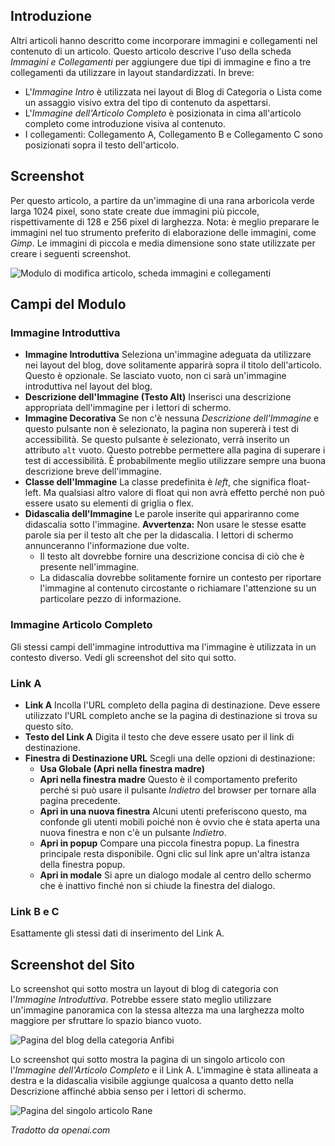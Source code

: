 <!-- Filename: Article_Images_and_Links / Display title: Articolo: Modifica - Immagini e Collegamenti  -->

## Introduzione

Altri articoli hanno descritto come incorporare immagini e collegamenti nel contenuto di un articolo. Questo articolo descrive l'uso della scheda *Immagini e Collegamenti* per aggiungere due tipi di immagine e fino a tre collegamenti da utilizzare in layout standardizzati. In breve:

- L'*Immagine Intro* è utilizzata nei layout di Blog di Categoria o Lista come un assaggio visivo extra del tipo di contenuto da aspettarsi.
- L'*Immagine dell'Articolo Completo* è posizionata in cima all'articolo completo come introduzione visiva al contenuto.
- I collegamenti: Collegamento A, Collegamento B e Collegamento C sono posizionati sopra il testo dell'articolo.

## Screenshot

Per questo articolo, a partire da un'immagine di una rana arboricola verde larga 1024 pixel, sono state create due immagini più piccole, rispettivamente di 128 e 256 pixel di larghezza. Nota: è meglio preparare le immagini nel tuo strumento preferito di elaborazione delle immagini, come *Gimp*. Le immagini di piccola e media dimensione sono state utilizzate per creare i seguenti screenshot.

![Modulo di modifica articolo, scheda immagini e collegamenti](../../../en/images/articles/articles-edit-images-and-links-tab.png)

## Campi del Modulo

### Immagine Introduttiva

- **Immagine Introduttiva** Seleziona un'immagine adeguata da utilizzare nei layout del blog, dove solitamente apparirà sopra il titolo dell'articolo. Questo è opzionale. Se lasciato vuoto, non ci sarà un'immagine introduttiva nel layout del blog.
- **Descrizione dell'Immagine (Testo Alt)** Inserisci una descrizione appropriata dell'immagine per i lettori di schermo. 
- **Immagine Decorativa** Se non c'è nessuna *Descrizione dell'Immagine* e questo pulsante non è selezionato, la pagina non supererà i test di accessibilità. Se questo pulsante è selezionato, verrà inserito un attributo `alt` vuoto. Questo potrebbe permettere alla pagina di superare i test di accessibilità. È probabilmente meglio utilizzare sempre una buona descrizione breve dell'immagine.
- **Classe dell'Immagine** La classe predefinita è *left*, che significa float-left. Ma qualsiasi altro valore di float qui non avrà effetto perché non può essere usato su elementi di griglia o flex.
- **Didascalia dell'Immagine** Le parole inserite qui appariranno come didascalia sotto l'immagine. **Avvertenza:** Non usare le stesse esatte parole sia per il testo alt che per la didascalia. I lettori di schermo annunceranno l'informazione due volte.
    - Il testo alt dovrebbe fornire una descrizione concisa di ciò che è presente nell'immagine.
    - La didascalia dovrebbe solitamente fornire un contesto per riportare l'immagine al contenuto circostante o richiamare l'attenzione su un particolare pezzo di informazione.

### Immagine Articolo Completo

Gli stessi campi dell'immagine introduttiva ma l'immagine è utilizzata in un contesto diverso. Vedi gli screenshot del sito qui sotto.

### Link A

- **Link A** Incolla l'URL completo della pagina di destinazione. Deve essere utilizzato l'URL completo anche se la pagina di destinazione si trova su questo sito.
- **Testo del Link A** Digita il testo che deve essere usato per il link di destinazione.
- **Finestra di Destinazione URL** Scegli una delle opzioni di destinazione:
  - **Usa Globale (Apri nella finestra madre)**
  - **Apri nella finestra madre** Questo è il comportamento preferito perché si può usare il pulsante *Indietro* del browser per tornare alla pagina precedente.
  - **Apri in una nuova finestra** Alcuni utenti preferiscono questo, ma confonde gli utenti mobili poiché non è ovvio che è stata aperta una nuova finestra e non c'è un pulsante *Indietro*.
  - **Apri in popup** Compare una piccola finestra popup. La finestra principale resta disponibile. Ogni clic sul link apre un'altra istanza della finestra popup.
  - **Apri in modale** Si apre un dialogo modale al centro dello schermo che è inattivo finché non si chiude la finestra del dialogo.

### Link B e C

Esattamente gli stessi dati di inserimento del Link A.

## Screenshot del Sito

Lo screenshot qui sotto mostra un layout di blog di categoria con l'*Immagine Introduttiva*. Potrebbe essere stato meglio utilizzare un'immagine panoramica con la stessa altezza ma una larghezza molto maggiore per sfruttare lo spazio bianco vuoto.

![Pagina del blog della categoria Anfibi](../../../en/images/articles/articles-site-amphibians-blog.png)

Lo screenshot qui sotto mostra la pagina di un singolo articolo con l'*Immagine dell'Articolo Completo* e il Link A. L'immagine è stata allineata a destra e la didascalia visibile aggiunge qualcosa a quanto detto nella Descrizione affinché abbia senso per i lettori di schermo.

![Pagina del singolo articolo Rane](../../../en/images/articles/articles-site-amphibians-frogs.png)

*Tradotto da openai.com*

